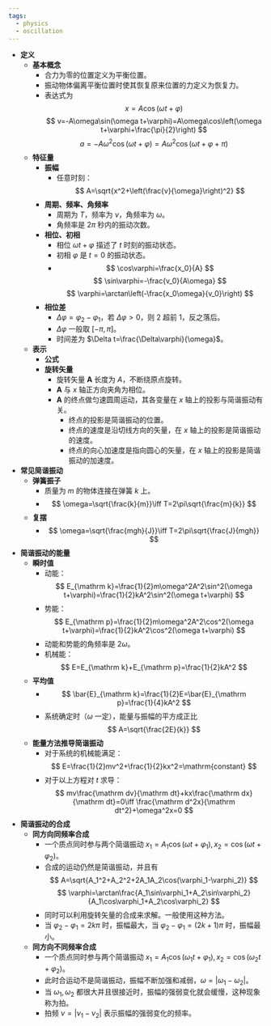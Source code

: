```yaml
---
tags:
  - physics
  - oscillation
---
```

- **定义**
    - **基本概念**
        - 合力为零的位置定义为平衡位置。
        - 振动物体偏离平衡位置时使其恢复原来位置的力定义为恢复力。
        - 表达式为
          $$
          x=A\cos(\omega t+\varphi)
          $$
          $$
          v=-A\omega\sin(\omega t+\varphi)=A\omega\cos\left(\omega t+\varphi+\frac{\pi}{2}\right)
          $$
          $$
          a=-A\omega^2\cos(\omega t+\varphi)=A\omega^2\cos\left(\omega t+\varphi+\pi\right)
          $$
    - **特征量**
        - **振幅**
            - 任意时刻：
              $$
              A=\sqrt{x^2+\left(\frac{v}{\omega}\right)^2}
              $$
        - **周期、频率、角频率**
            - 周期为 $T$，频率为 $\nu$，角频率为 $\omega$。
            - 角频率是 $2\pi$ 秒内的振动次数。
        - **相位、初相**
            - 相位 $\omega t+\varphi$ 描述了 $t$ 时刻的振动状态。
            - 初相 $\varphi$ 是 $t=0$ 的振动状态。
            - $$
              \cos\varphi=\frac{x_0}{A}
              $$
              $$
              \sin\varphi=-\frac{v_0}{A\omega}
              $$
              $$
              \varphi=\arctan\left(-\frac{x_0\omega}{v_0}\right)
              $$
        - **相位差**
            - $\Delta \varphi=\varphi_2-\varphi_1$，若 $\Delta\varphi>0$，则 2 超前 1，反之落后。
            - $\Delta\varphi$ 一般取 $[-\pi,\pi]$。
            - 时间差为 $\Delta t=\frac{\Delta\varphi}{\omega}$。
    - **表示**
        - **公式**
        - **旋转矢量**
            - 旋转矢量 $\boldsymbol A$ 长度为 $A$，不断绕原点旋转。
            - $\boldsymbol A$ 与 $x$ 轴正方向夹角为相位。
            - $\boldsymbol A$ 的终点做匀速圆周运动，其各变量在 $x$ 轴上的投影与简谐振动有关。
                - 终点的投影是简谐振动的位置。
                - 终点的速度是沿切线方向的矢量，在 $x$ 轴上的投影是简谐振动的速度。
                - 终点的向心加速度是指向圆心的矢量，在 $x$ 轴上的投影是简谐振动的加速度。
- **常见简谐振动**
    - **弹簧振子**
        - 质量为 $m$ 的物体连接在弹簧 $k$ 上。
        - $$
          \omega=\sqrt{\frac{k}{m}}\iff T=2\pi\sqrt{\frac{m}{k}}
          $$
    - **复摆**
        - $$
          \omega=\sqrt{\frac{mgh}{J}}\iff T=2\pi\sqrt{\frac{J}{mgh}}
          $$
- **简谐振动的能量**
    - **瞬时值**
        - 动能：
          $$
          E_{\mathrm k}=\frac{1}{2}m\omega^2A^2\sin^2(\omega t+\varphi)=\frac{1}{2}kA^2\sin^2(\omega t+\varphi)
          $$
        - 势能：
          $$
          E_{\mathrm p}=\frac{1}{2}m\omega^2A^2\cos^2(\omega t+\varphi)=\frac{1}{2}kA^2\cos^2(\omega t+\varphi)
          $$
        - 动能和势能的角频率是 $2\omega$。
        - 机械能：
          $$
          E=E_{\mathrm k}+E_{\mathrm p}=\frac{1}{2}kA^2
          $$
    - **平均值**
        - $$
          \bar{E}_{\mathrm k}=\frac{1}{2}E=\bar{E}_{\mathrm p}=\frac{1}{4}kA^2
          $$
        - 系统确定时（$\omega$ 一定），能量与振幅的平方成正比
          $$
          A=\sqrt{\frac{2E}{k}}
          $$
    - **能量方法推导简谐振动**
        - 对于系统的机械能满足：
          $$
          E=\frac{1}{2}mv^2+\frac{1}{2}kx^2=\mathrm{constant}
          $$
        - 对于以上方程对 $t$ 求导：
          $$
          mv\frac{\mathrm dv}{\mathrm dt}+kx\frac{\mathrm dx}{\mathrm dt}=0\iff \frac{\mathrm d^2x}{\mathrm dt^2}+\omega^2x=0
          $$
- **简谐振动的合成**
    - **同方向同频率合成**
        - 一个质点同时参与两个简谐振动 $x_1=A_1\cos(\omega t+\varphi_1),x_2=\cos(\omega t+\varphi_2)$。
        - 合成的运动仍然是简谐振动，并且有
          $$
          A=\sqrt{A_1^2+A_2^2+2A_1A_2\cos(\varphi_1-\varphi_2)}
          $$
          $$
          \varphi=\arctan\frac{A_1\sin\varphi_1+A_2\sin\varphi_2}{A_1\cos\varphi_1+A_2\cos\varphi_2}
          $$
        - 同时可以利用旋转矢量的合成来求解。一般使用这种方法。
        - 当 $\varphi_2-\varphi_1=2k\pi$ 时，振幅最大，当 $\varphi_2-\varphi_1=(2k+1)\pi$ 时，振幅最小。
    - **同方向不同频率合成**
        - 一个质点同时参与两个简谐振动 $x_1=A_1\cos(\omega_1 t+\varphi_1),x_2=\cos(\omega_2 t+\varphi_2)$。
        - 此时合运动不是简谐振动，振幅不断加强和减弱，$\omega=|\omega_1-\omega_2|$。
        - 当 $\omega_1,\omega_2$ 都很大并且很接近时，振幅的强弱变化就会缓慢，这种现象称为拍。
        - 拍频 $\nu=|\nu_1-\nu_2|$ 表示振幅的强弱变化的频率。
